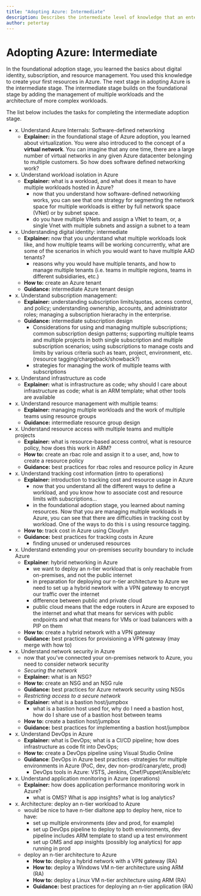 ```yaml
---
title: "Adopting Azure: Intermediate" 
description: Describes the intermediate level of knowledge that an enterprise requires to adopt Azure
author: petertay
---
```


# Adopting Azure: Intermediate

In the foundational adoption stage, you learned the basics about digital identity, subscription, and resource management. You used this knowledge to create your first resources in Azure. The next stage in adopting Azure is the intermediate stage. The intermediate stage builds on the foundational stage by adding the management of multiple workloads and the architecture of more complex workloads.

The list below includes the tasks for completing the intermediate adoption stage.

* x. Understand Azure Internals: Software-defined networking
    - **Explainer:** in the foundational stage of Azure adoption, you learned about virtualization. You were also introduced to the concept of a **virtual network**. You can imagine that any one time, there are a large number of virtual networks in any given Azure datacenter belonging to multiple customers. So how does software defined networking work?
* x. Understand workload isolation in Azure
    - **Explainer:** what is a workload, and what does it mean to have multiple workloads hosted in Azure?
        - now that you understand how software-defined networking works, you can see that one strategy for segmenting the network space for multiple workloads is either by full network space (VNet) or by subnet space.
        - do you have multiple VNets and assign a VNet to team, or, a single Vnet with multiple subnets and assign a subnet to a team
* x. Understanding digital identity: intermediate
    - **Explainer:** now that you understand what multiple workloads look like, and how multiple teams will be working concurrently, what are some of the scenarios in which you would want to have multiple AAD tenants?
        - reasons why you would have multiple tenants, and how to manage multiple tenants (i.e. teams in multiple regions, teams in different subsidiaries, etc.)
    - **How to:** create an Azure tenant
    - **Guidance:** intermediate Azure tenant design
* x. Understand subscription management:
    - **Explainer:** understanding subscription limits/quotas, access control, and policy; understanding ownership, accounts, and administrator roles; managing a subscription hierarachy in the enterprise.
    - **Guidance:** intermediate subscription design
        - Considerations for using and managing multiple subscriptions; common subscription design patterns; supporting multiple teams and multiple projects in both single subscription and multiple subscription scenarios; using subscriptions to manage costs and limits by various criteria such as team, project, environment, etc. (resource tagging/chargeback/showback?)
        - strategies for managing the work of multiple teams with subscriptions
* x. Understand infrastructure as code
    - **Explainer:** what is infrastructure as code; why should I care about infrastructure as code; what is an ARM template; what other tools are available
* x. Understand resource management with multiple teams:
    - **Explainer:**  managing multiple workloads and the work of multiple teams using resource groups
    - **Guidance:** intermediate resource group design
* x. Understand resource access with multiple teams and multiple projects
    - **Explainer:** what is resource-based access control, what is resource policy, how does this work in ARM?
    - **How to:** create an rbac role and assign it to a user, and, how to create a resource policy
    - **Guidance:** best practices for rbac roles and resource policy in Azure
* x. Understand tracking cost information (intro to operations)
    - **Explainer:** introduction to tracking cost and resource usage in Azure
        - now that you understand all the different ways to define a workload, and you know how to associate cost and resource limits with subscriptions...
        - in the foundational adoption stage, you learned about naming resources. Now that you are managing multiple workloads in Azure, you can see that there are difficulties in tracking cost by workload. One of the ways to do this i s using resource tagging.
    - **How to:** track cost in Azure using Cloudyn
    - **Guidance:** best practices for tracking costs in Azure
        - finding unused or underused resources
* x. Understand extending your on-premises security boundary to include Azure
    - **Explainer**: hybrid networking in Azure
        - we want to deploy an n-tier workload that is only reachable from on-premises, and not the public internet
        - in preparation for deploying our n-tier architecture to Azure we need to set up a hybrid newtork with a VPN gateway to encrypt our traffic over the internet
        - difference between public and private cloud
        - public cloud means that the edge routers in Azure are exposed to the internet and what that means for services with public endpoints and what that means for VMs or load balancers with a PIP on them
    - **How to:** create a hybrid network with a VPN gateway
    - **Guidance:** best practices for provisioning a VPN gateway (may merge with how to) 
* x. Understand network security in Azure
    - now that you've connected your on-premises network to Azure, you need to consider network security
    - _Securing the network_
    - **Explainer:** what is an NSG?
    - **How to:** create an NSG and an NSG rule
    - **Guidance:** best practices for Azure network security using NSGs
    - _Restricting access to a secure network_
    - **Explainer:** what is a bastion host/jumpbox
        - what is a bastion host used for, why do I need a bastion host, how do I share use of a bastion host between teams
    - **How to:** create a bastion host/jumpbox
    - **Guidance:** best practices for implementing a bastion host/jumpbox
* x. Understand DevOps in Azure
    - **Explainer:** what is DevOps; what is a CI/CD pipeline; how does infrastructure as code fit into DevOps; 
    - **How to:** create a DevOps pipeline using Visual Studio Online
    - **Guidance**: DevOps in Azure best practices
        -strategies for multiple environments in Azure (PoC, dev, dev non-prod/canary/etc, prod)
        - DevOps tools in Azure: VSTS, Jenkins, Chef/Puppet/Ansible/etc
* x. Understand application monitoring in Azure (operations)
    - **Explainer:** how does application performance monitoring work in Azure?
        - what is OMS? What is app insights? what is log analytics?
* x. Architecture: deploy an n-tier workload to Azure
    - would be nice to have n-tier dialtone app to deploy here, nice to have:
        - set up multiple environments (dev and prod, for example)
        - set up DevOps pipeline to deploy to both environments, dev pipeline includes ARM template to stand up a test environment
        - set up OMS and app insights (possibly log analytics) for app running in prod
    - deploy an n-tier architecture to Azure
        - **How to:** deploy a hybrid network with a VPN gateway (RA)
        - **How to:** deploy a Windows VM n-tier architecture using ARM (RA)
        - **How to:** deploy a Linux VM n-tier architecture using ARM (RA)
        - **Guidance:** best practices for deploying an n-tier application (RA)


